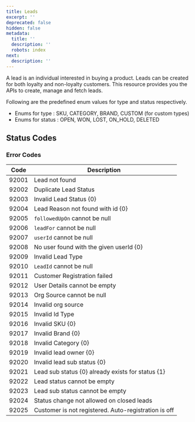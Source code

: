 ```yaml
---
title: Leads
excerpt: ''
deprecated: false
hidden: false
metadata:
  title: ''
  description: ''
  robots: index
next:
  description: ''
---
```

A lead is an individual interested in buying a product. Leads can be created for both loyalty and non-loyalty customers. This resource provides you the APIs to create, manage and fetch leads.

Following are the predefined enum values for type and status respectively.

* Enums for type : SKU, CATEGORY, BRAND, CUSTOM (for custom types)
* Enums for status : OPEN, WON, LOST, ON\_HOLD, DELETED

## Status Codes

### Error Codes

| Code  | Description                                          |
| ----- | ---------------------------------------------------- |
| 92001 | Lead not found                                       |
| 92002 | Duplicate Lead Status                                |
| 92003 | Invalid Lead Status \{0}                             |
| 92004 | Lead Reason not found with id \{0}                   |
| 92005 | `followedUpOn` cannot be null                        |
| 92006 | `leadFor` cannot be null                             |
| 92007 | `userId` cannot be null                              |
| 92008 | No user found with the given userId \{0}             |
| 92009 | Invalid Lead Type                                    |
| 92010 | `LeadId` cannot be null                              |
| 92011 | Customer Registration failed                         |
| 92012 | User Details cannot be empty                         |
| 92013 | Org Source cannot be null                            |
| 92014 | Invalid org source                                   |
| 92015 | Invalid Id Type                                      |
| 92016 | Invalid SKU \{0}                                     |
| 92017 | Invalid Brand \{0}                                   |
| 92018 | Invalid Category \{0}                                |
| 92019 | Invalid lead owner \{0}                              |
| 92020 | Invalid lead sub status \{0}                         |
| 92021 | Lead sub status \{0} already exists for status \{1}  |
| 92022 | Lead status cannot be empty                          |
| 92023 | Lead sub status cannot be empty                      |
| 92024 | Status change not allowed on closed leads            |
| 92025 | Customer is not registered. Auto-registration is off |
